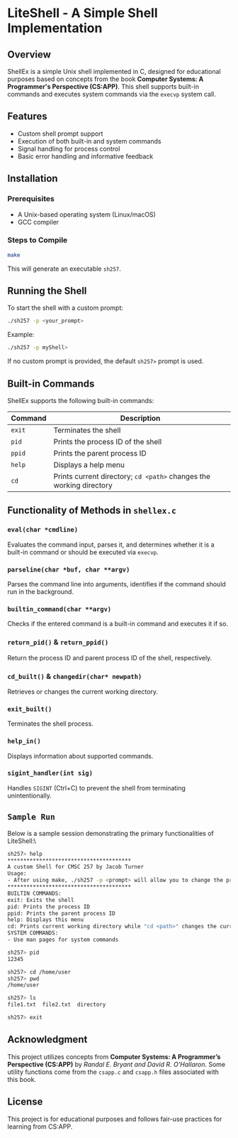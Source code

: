 # LiteShell - A Simple Shell Implementation

## Overview
ShellEx is a simple Unix shell implemented in C, designed for educational purposes based on concepts from the book **Computer Systems: A Programmer's Perspective (CS:APP)**. This shell supports built-in commands and executes system commands via the `execvp` system call.

## Features
- Custom shell prompt support
- Execution of both built-in and system commands
- Signal handling for process control
- Basic error handling and informative feedback

## Installation
### Prerequisites
- A Unix-based operating system (Linux/macOS)
- GCC compiler

### Steps to Compile
```sh
make
```

This will generate an executable `sh257`.

## Running the Shell
To start the shell with a custom prompt:
```sh
./sh257 -p <your_prompt>
```
Example:
```sh
./sh257 -p myShell>
```
If no custom prompt is provided, the default `sh257>` prompt is used.

## Built-in Commands
ShellEx supports the following built-in commands:

| Command      | Description |
|-------------|-------------|
| `exit`      | Terminates the shell |
| `pid`       | Prints the process ID of the shell |
| `ppid`      | Prints the parent process ID |
| `help`      | Displays a help menu |
| `cd`        | Prints current directory; `cd <path>` changes the working directory |

## Functionality of Methods in `shellex.c`

### `eval(char *cmdline)`
Evaluates the command input, parses it, and determines whether it is a built-in command or should be executed via `execvp`.

### `parseline(char *buf, char **argv)`
Parses the command line into arguments, identifies if the command should run in the background.

### `builtin_command(char **argv)`
Checks if the entered command is a built-in command and executes it if so.

### `return_pid()` & `return_ppid()`
Return the process ID and parent process ID of the shell, respectively.

### `cd_built()` & `changedir(char* newpath)`
Retrieves or changes the current working directory.

### `exit_built()`
Terminates the shell process.

### `help_in()`
Displays information about supported commands.

### `sigint_handler(int sig)`
Handles `SIGINT` (Ctrl+C) to prevent the shell from terminating unintentionally.

## `Sample Run`
Below is a sample session demonstrating the primary functionalities of LiteShell:\

```sh
sh257> help
***************************************
A custom Shell for CMSC 257 by Jacob Turner
Usage:
- After using make, ./sh257 -p <prompt> will allow you to change the prompt
***************************************
BUILTIN COMMANDS:
exit: Exits the shell
pid: Prints the process ID
ppid: Prints the parent process ID
help: Displays this menu
cd: Prints current working directory while "cd <path>" changes the current working directory
SYSTEM COMMANDS:
- Use man pages for system commands

sh257> pid
12345 

sh257> cd /home/user
sh257> pwd
/home/user

sh257> ls
file1.txt  file2.txt  directory

sh257> exit
```

## Acknowledgment
This project utilizes concepts from **Computer Systems: A Programmer’s Perspective (CS:APP)** by *Randal E. Bryant and David R. O’Hallaron*. Some utility functions come from the `csapp.c` and `csapp.h` files associated with this book.

## License
This project is for educational purposes and follows fair-use practices for learning from CS:APP.

